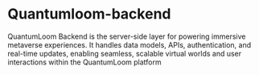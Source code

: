# Quantumloom-backend
QuantumLoom Backend is the server-side layer for powering immersive metaverse experiences. It handles data models, APIs, authentication, and real-time updates, enabling seamless, scalable virtual worlds and user interactions within the QuantumLoom platform
